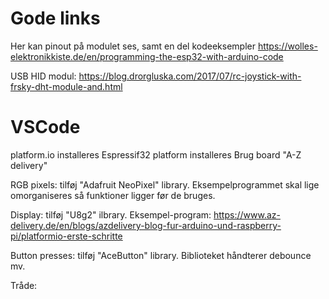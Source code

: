 # Gode links

Her kan pinout på modulet ses, samt en del kodeeksempler
https://wolles-elektronikkiste.de/en/programming-the-esp32-with-arduino-code

USB HID modul:
 https://blog.drorgluska.com/2017/07/rc-joystick-with-frsky-dht-module-and.html
 
# VSCode

platform.io installeres
Espressif32 platform installeres
Brug board "A-Z delivery"

RGB pixels: tilføj "Adafruit NeoPixel" library.
  Eksempelprogrammet skal lige omorganiseres så funktioner ligger før de bruges.
  
Display: tilføj "U8g2" ilbrary.
  Eksempel-program:
  https://www.az-delivery.de/en/blogs/azdelivery-blog-fur-arduino-und-raspberry-pi/platformio-erste-schritte
  
Button presses: tilføj "AceButton" library.
  Biblioteket håndterer debounce mv.
  
Tråde:
